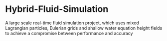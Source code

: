 # Hybrid-Fluid-Simulation
A large scale real-time fluid simulation project, which uses mixed Lagrangian particles, Eulerian grids and shallow water equation height fields to achieve a compromise between performance and accuracy
